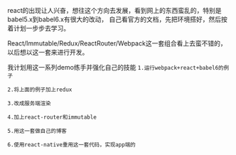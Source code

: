 react的出现让人兴奋，想往这个方向去发展，看到网上的东西蛮乱的，特别是babel5.x到babel6.x有很大的改动，
自己看官方的文档，先把环境搭好，然后按着计划一步步去学习。

React/Immutable/Redux/ReactRouter/Webpack这一套组合看上去蛮不错的，以后想以这一套来进行开发。

我计划用这一系列demo练手并强化自己的技能
```1.运行webpack+react+babel6的例子```

```2.将上面的例子加上redux```

```3.改成服务端渲染```

```4.加上react-router和immutable```

```5.用这一套做自己的博客```

```6.使用react-native重用这一套代码，实现app端的```

